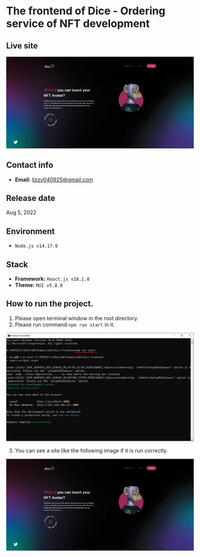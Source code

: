 # The frontend of Dice - Ordering service of NFT development

## Live site
[![Live site](readme_images/guide-site.png)](https://dice-nft.com/)

## Contact info
- **Email:** lizzy040925@gmail.com



## Release date
Aug 5, 2022

## Environment
- `Node.js v14.17.0`

## Stack
- **Framework:** `React.js v18.1.0`
- **Theme:** `MUI v5.8.0`

## How to run the project.
1. Please open terminal window in the root directory.
2. Please run command `npm run start` in it.

![guide-terminal](readme_images/guide-terminal.png)

3. You can see a site like the following image if it is run correctly.

![guide-site](readme_images/guide-site.png)